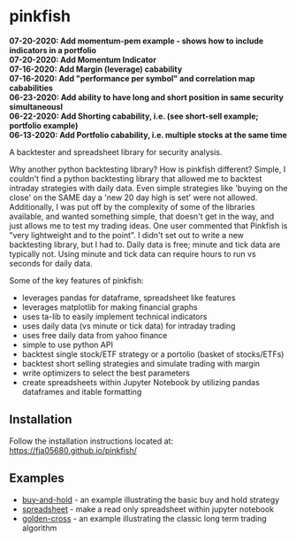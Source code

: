 pinkfish
======

**07-20-2020: Add momentum-pem example - shows how to include indicators in a portfolio**  
**07-20-2020: Add Momentum Indicator**  
**07-16-2020: Add Margin (leverage) cabability**  
**07-16-2020: Add "performance per symbol" and correlation map cababilities**  
**06-23-2020: Add ability to have long and short position in same security simultaneousl**  
**06-22-2020: Add Shorting cabability, i.e. (see short-sell example; portfolio example)**   
**06-13-2020: Add Portfolio cabability, i.e. multiple stocks at the same time**     

A backtester and spreadsheet library for security analysis.

Why another python backtesting library?  How is pinkfish different?
Simple, I couldn't find a python backtesting library that allowed me to backtest intraday strategies with daily data.  Even simple strategies like 'buying on the close' on the SAME day a 'new 20 day high is set' were not allowed.  Additionally, I was put off by the complexity of some of the libraries available, and wanted something simple, that doesn't get in the way, and just allows me to test my trading ideas.  One user commented that Pinkfish is "very lightweight and to the point".  I didn't set out to write a new backtesting library, but I had to.  Daily data is free; minute and tick data are typically not.  Using minute and tick data can require hours to run vs seconds for daily data.

Some of the key features of pinkfish:
 - leverages pandas for dataframe, spreadsheet like features
 - leverages matplotlib for making financial graphs
 - uses ta-lib to easily implement technical indicators
 - uses daily data (vs minute or tick data) for intraday trading
 - uses free daily data from yahoo finance
 - simple to use python API
 - backtest single stock/ETF strategy or a portolio (basket of stocks/ETFs)
 - backtest short selling strategies and simulate trading with margin
 - write optimizers to select the best parameters
 - create spreadsheets within Jupyter Notebook by utilizing pandas dataframes and itable formatting

## Installation
Follow the installation instructions located at:
https://fja05680.github.io/pinkfish/

## Examples
 - [buy-and-hold](https://fja05680.github.io/pinkfish/examples/buy-and-hold.html) - an example illustrating the basic buy and hold strategy
 - [spreadsheet](https://fja05680.github.io/pinkfish/examples/spreadsheet.html) - make a read only spreadsheet within jupyter notebook
 - [golden-cross](http://fja05680.github.io/pinkfish/examples/golden-cross.html) - an example illustrating the classic long term trading algorithm
